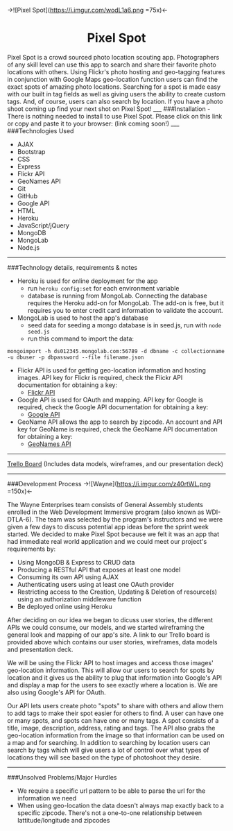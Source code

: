 ->![Pixel Spot](https://i.imgur.com/wodL1a6.png =75x)<-
<h1 style="text-align:center;">Pixel Spot</h1>
Pixel Spot is a crowd sourced photo location scouting app.  Photographers of any skill level can use this app to  search and share their favorite photo locations with others.  Using Flickr's photo hosting and geo-tagging features in conjunction with Google Maps geo-location function users can find the exact spots of amazing photo locations.  Searching for a spot is  made easy with our built in tag fields as well as giving users the ability to create custom tags.  And, of course, users can also search by location.  If you have a photo shoot coming up find your next shot on Pixel Spot!
___
###Installation
- There is nothing needed to install to use Pixel Spot.  Please click on this link or copy and paste it to your browser: (link coming soon!)
___
###Technologies Used

- AJAX
- Bootstrap
- CSS
- Express 
- Flickr API
- GeoNames API
- Git
- GitHub
- Google API
- HTML
- Heroku
- JavaScript/jQuery 
- MongoDB
- MongoLab
- Node.js

--- 
###Technology details, requirements & notes
- Heroku is used for online deployment for the app
    - run `heroku config:set` for each environment variable
    - database is running from MongoLab.  Connecting the database requires the Heroku add-on for MongoLab.  The add-on is free, but it requires you to enter credit card information to validate the account.
- MongoLab is used to host the app's database
  - seed data for seeding a mongo database is in seed.js, run with `node seed.js`
  - run this command to import the data:
  
```
mongoimport -h ds012345.mongolab.com:56789 -d dbname -c collectionname -u dbuser -p dbpassword --file filename.json
```
- Flickr API is used for getting geo-location information and hosting images.  API key for Flickr is required, check the Flickr API documentation for obtaining a key:
  - [Flickr API](https://www.flickr.com/services/apps/create/apply)
- Google API is used for OAuth and mapping.  API key for Google is required, check the Google API documentation for obtaining a key:
  - [Google API](https://developers.google.com/+/web/api/rest/oauth#apikey)
- GeoName API allows the app to search by zipcode.  An account and API key for GeoName is required, check the GeoName API documentation for obtaining a key:
  - [GeoNames API](http://www.geonames.org/export/web-services.html)
___
[Trello Board](https://trello.com/b/KkLQVJFb/pixel-spot) (Includes data models, wireframes, and our presentation deck)  
___  
###Development Process
->![Wayne](https://i.imgur.com/z40rtWL.png =150x)<-

The Wayne Enterprises team consists of General Assembly students enrolled in the Web Development Immersive program (also known as WDI-DTLA-6).  The team was selected by the program's instructors and we were given a few days to discuss potential app ideas before the sprint week started.  We decided to make Pixel Spot because we felt it was an app that had immediate real world application and we could meet our project's requirements by:

- Using MongoDB & Express to CRUD data
- Producing a RESTful API that exposes at least one model
- Consuming its own API using AJAX
- Authenticating users using at least one OAuth provider
- Restricting access to the Creation, Updating & Deletion of resource(s) using an authorization middleware function
- Be deployed online using Heroku

After deciding on our idea we began to dicuss user stories, the different APIs we could consume, our models, and we started wireframing the general look and mapping of our app's site.  A link to our Trello board is provided above which contains our user stories, wireframes, data models and presentation deck.

We will be using the Flickr API to host images and access those images' geo-location information.  This will allow our users to search for spots by location and it gives us the ability to plug that information into Google's API and display a map for the users to see exactly where a location is.  We are also using Google's API for OAuth.  

Our API lets users create photo "spots" to share with others and allow them to add tags to make their spot easier for others to find.  A user can have one or many spots, and spots can have one or many tags.  A spot consists of a title, image, description, address, rating and tags.  The API also grabs the geo-location information from the image so that information can be used on a map and for searching.  In addition to searching by location users can search by tags which will give users a lot of control over what types of locations they will see based on the type of photoshoot they desire.  
___
###Unsolved Problems/Major Hurdles

- We require a specific url pattern to be able to parse the url for the information we need
- When using geo-location the data doesn't always map exactly back to a specific zipcode.  There's not a one-to-one relationship between lattitude/longitude and zipcodes 
